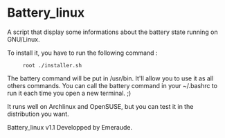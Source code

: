 Battery_linux
=============

A script that display some informations about the battery state running on GNU/Linux.

To install it, you have to run the following command :

         root ./installer.sh

The battery command will be put in /usr/bin.
It'll allow you to use it as all others commands.
You can call the battery command in your ~/.bashrc to run it each time you open a new terminal. ;)

It runs well on Archlinux and OpenSUSE, but you can test it in the distribution you want.

Battery_linux v1.1
Developped by Emeraude.
